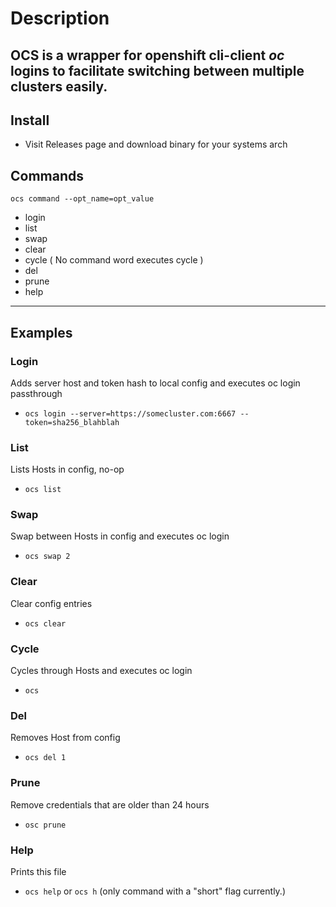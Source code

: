 # Description
OCS is a wrapper for openshift cli-client *oc* logins to facilitate switching between multiple clusters easily.
---

## Install

- Visit Releases page and download binary for your systems arch

## Commands
`ocs command --opt_name=opt_value`
- login
- list
- swap
- clear
- cycle ( No command word executes cycle )
- del
- prune
- help
---

## Examples

### Login 
Adds server host and token hash to local config and executes oc login passthrough
- `ocs login --server=https://somecluster.com:6667 --token=sha256_blahblah`

### List 
Lists Hosts in config, no-op
- `ocs list`

### Swap 
Swap between Hosts in config and executes oc login
- `ocs swap 2`

### Clear
Clear config entries
- `ocs clear`

### Cycle
Cycles through Hosts and executes oc login
- `ocs`

### Del
Removes Host from config
- `ocs del 1`

### Prune
Remove credentials that are older than 24 hours
- `osc prune`

### Help
Prints this file
- `ocs help` or `ocs h` (only command with a "short" flag currently.)
